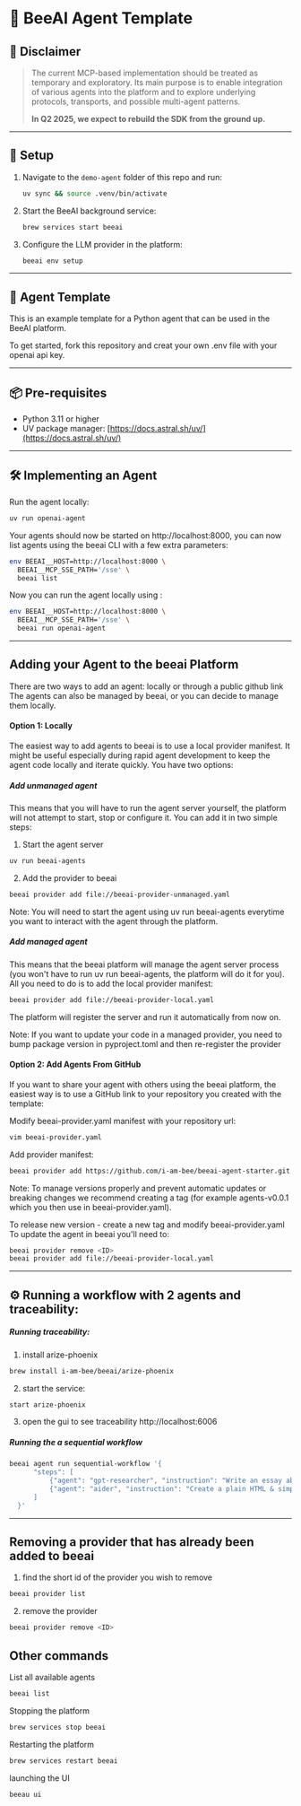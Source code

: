# 🐝 BeeAI Agent Template

## 🚧 Disclaimer

> The current MCP-based implementation should be treated as temporary and exploratory. Its main purpose is to enable integration of various agents into the platform and to explore underlying protocols, transports, and possible multi-agent patterns.  
> 
> **In Q2 2025, we expect to rebuild the SDK from the ground up.**

---

## 🔧 Setup

1. Navigate to the `demo-agent` folder of this repo and run:

    ```bash
    uv sync && source .venv/bin/activate
    ```

2. Start the BeeAI background service:

    ```bash
    brew services start beeai
    ```

3. Configure the LLM provider in the platform:

    ```bash
    beeai env setup
    ```

---

## 🧠 Agent Template

This is an example template for a Python agent that can be used in the BeeAI platform.

To get started, fork this repository and creat your own .env file with your openai api key.

---

## 📦 Pre-requisites

- Python 3.11 or higher  
- UV package manager: [https://docs.astral.sh/uv/](https://docs.astral.sh/uv/)

---

## 🛠 Implementing an Agent

Run the agent locally:
```bash
uv run openai-agent
   ```
Your agents should now be started on http://localhost:8000, you can now list agents using the beeai CLI with a few extra parameters:


```bash
env BEEAI__HOST=http://localhost:8000 \
  BEEAI__MCP_SSE_PATH='/sse' \
  beeai list
   ```
Now you can run the agent locally using :
```bash
env BEEAI__HOST=http://localhost:8000 \
  BEEAI__MCP_SSE_PATH='/sse' \
  beeai run openai-agent
   ```

---

## Adding your Agent to the beeai Platform
There are two ways to add an agent: locally or through a public github link
The agents can also be managed by beeai, or you can decide to manage them locally.

#### Option 1: Locally
The easiest way to add agents to beeai is to use a local provider manifest. It might be useful especially during rapid agent development to keep the agent code locally and iterate quickly. You have two options:

##### Add unmanaged agent
This means that you will have to run the agent server yourself, the platform will not attempt to start, stop or configure it. You can add it in two simple steps:

1. Start the agent server 
```bash
uv run beeai-agents
   ```
2. Add the provider to beeai
```bash
beeai provider add file://beeai-provider-unmanaged.yaml
   ```
Note: You will need to start the agent using uv run beeai-agents everytime you want to interact with the agent through the platform.

##### Add managed agent

This means that the beeai platform will manage the agent server process (you won't have to run uv run beeai-agents, the platform will do it for you). All you need to do is to add the local provider manifest:
```bash
beeai provider add file://beeai-provider-local.yaml
   ```

The platform will register the server and run it automatically from now on.

Note: If you want to update your code in a managed provider, you need to bump package version in pyproject.toml and then re-register the provider

#### Option 2: Add Agents From GitHub
If you want to share your agent with others using the beeai platform, the easiest way is to use a GitHub link to your repository you created with the template:

Modify beeai-provider.yaml manifest with your repository url:
```bash
vim beeai-provider.yaml
   ```

Add provider manifest:
```bash
beeai provider add https://github.com/i-am-bee/beeai-agent-starter.git
   ```

Note: To manage versions properly and prevent automatic updates or breaking changes we recommend creating a tag (for example agents-v0.0.1 which you then use in beeai-provider.yaml).

To release new version - create a new tag and modify beeai-provider.yaml
To update the agent in beeai you'll need to:

```bash
beeai provider remove <ID>
beeai provider add file://beeai-provider-local.yaml
   ```
---
## ⚙️ Running a workflow with 2 agents and traceability:
##### Running traceability:
1. install arize-phoenix
```bash
brew install i-am-bee/beeai/arize-phoenix
   ```
2. start the service:
```bash
start arize-phoenix
   ```
3. open the gui to see traceability http://localhost:6006

##### Running the a sequential workflow
```bash
beeai agent run sequential-workflow '{
      "steps": [
          {"agent": "gpt-researcher", "instruction": "Write an essay about AI agents."},
          {"agent": "aider", "instruction": "Create a plain HTML & simple CSS styled website based on the provided essay."}
      ]
  }'
   ```
---
## Removing a provider that has already been added to beeai
1. find the short id of the provider you wish to remove
```bash
beeai provider list 
   ```
2. remove the provider
```bash
beeai provider remove <ID> 
```

## Other commands
List all available agents
```bash
beeai list 
   ```
 Stopping the platform
 ```bash
brew services stop beeai
   ```
Restarting the platform
```bash
brew services restart beeai
   ```
launching the UI
 ```bash
beeau ui
   ```
